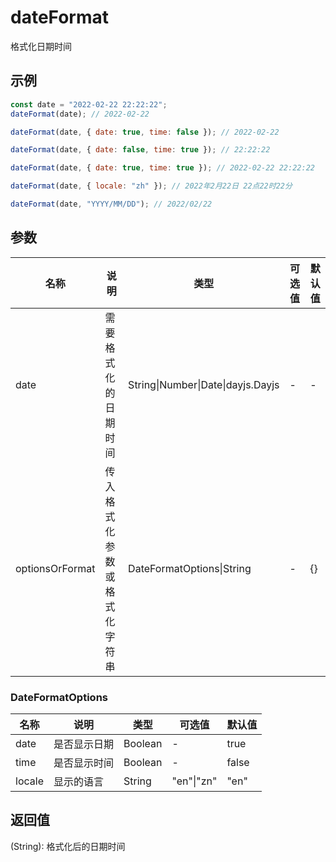 # dateFormat

格式化日期时间

## 示例

```js
const date = "2022-02-22 22:22:22";
dateFormat(date); // 2022-02-22

dateFormat(date, { date: true, time: false }); // 2022-02-22

dateFormat(date, { date: false, time: true }); // 22:22:22

dateFormat(date, { date: true, time: true }); // 2022-02-22 22:22:22

dateFormat(date, { locale: "zh" }); // 2022年2月22日 22点22时22分

dateFormat(date, "YYYY/MM/DD"); // 2022/02/22
```

## 参数

| 名称            | 说明                         | 类型                              | 可选值 | 默认值 |
| --------------- | ---------------------------- | --------------------------------- | ------ | ------ |
| date            | 需要格式化的日期时间         | String\|Number\|Date\|dayjs.Dayjs | -      | -      |
| optionsOrFormat | 传入格式化参数或格式化字符串 | DateFormatOptions\|String         | -      | {}     |

### DateFormatOptions

| 名称   | 说明         | 类型    | 可选值     | 默认值 |
| ------ | ------------ | ------- | ---------- | ------ |
| date   | 是否显示日期 | Boolean | -          | true   |
| time   | 是否显示时间 | Boolean | -          | false  |
| locale | 显示的语言   | String  | "en"\|"zn" | "en"   |

## 返回值

(String): 格式化后的日期时间
